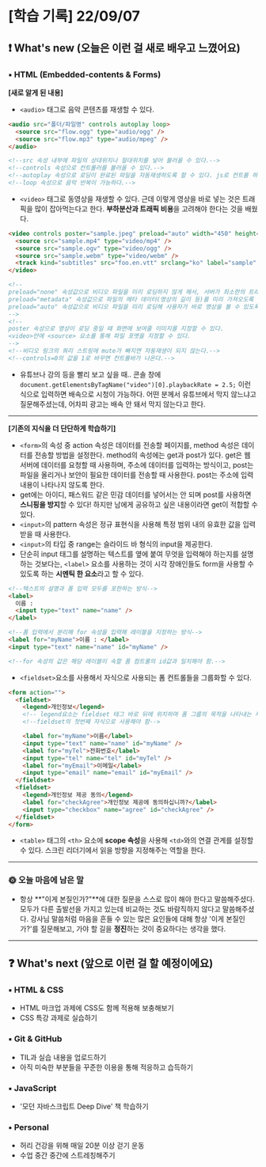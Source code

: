 # [학습 기록] 22/09/07

## ❗ What's new (오늘은 이런 걸 새로 배우고 느꼈어요)

### ▪ HTML (Embedded-contents & Forms)

**[새로 알게 된 내용]**

- `<audio>` 태그로 음악 콘텐츠를 재생할 수 있다.

```html
<audio src="폴더/파일명" controls autoplay loop>
  <source src="flow.ogg" type="audio/ogg" />
  <source src="flow.mp3" type="audio/mpeg" />
</audio>

<!--src 속성 내부에 파일의 상대위치나 절대위치를 넣어 불러올 수 있다.-->
<!--controls 속성으로 컨트롤러를 불러올 수 있다.-->
<!--autoplay 속성으로 로딩이 완료된 파일을 자동재생하도록 할 수 있다. js로 컨트롤 하는 방법도 있다.-->
<!--loop 속성으로 음악 반복이 가능하다.-->
```

- `<video>` 태그로 동영상을 재생할 수 있다. 근데 이렇게 영상을 바로 넣는 것은 트래픽을 많이 잡아먹는다고 한다. **부하분산과 트래픽 비용**을 고려해야 한다는 것을 배웠다.

```html
<video controls poster="sample.jpeg" preload="auto" width="450" height="300">
  <source src="sample.mp4" type="video/mp4" />
  <source src="sample.ogv" type="video/ogg" />
  <source src="sample.webm" type="video/webm" />
  <track kind="subtitles" src="foo.en.vtt" srclang="ko" label="sample" />
</video>

<!--
preload="none" 속성값으로 비디오 파일을 미리 로딩하지 않게 해서, 서버가 최소한의 트래픽을 유지해 페이지 로딩이 빨라지게 할 수 있다.
preload="metadata" 속성값으로 파일의 메타 데이터(영상의 길이 등)를 미리 가져오도록 할 수 있다.
preload="auto" 속성값으로 비디오 파일을 미리 로딩해 사용자가 바로 영상을 볼 수 있도록 준비할 수 있다.
-->
<!--
poster 속성으로 영상이 로딩 중일 때 화면에 보여줄 이미지를 지정할 수 있다.
<video>안에 <source> 요소를 통해 파일 포멧을 지정할 수 있다.
-->
<!--비디오 링크의 쿼리 스트링에 mute가 빠지면 자동재생이 되지 않는다.-->
<!--controls=0의 값을 1로 바꾸면 컨트롤바가 나온다.-->
```

- 유튜브나 강의 등을 빨리 보고 싶을 때.. 콘솔 창에 `document.getElementsByTagName("video")[0].playbackRate = 2.5;` 이런 식으로 입력하면 배속으로 시청이 가능하다. 어떤 분께서 유튜브에서 막지 않느냐고 질문해주셨는데, 어차피 광고는 배속 안 돼서 막지 않는다고 한다.

---

**[기존의 지식을 더 단단하게 학습하기]**

- `<form>`의 속성 중 action 속성은 데이터를 전송할 페이지를, method 속성은 데이터를 전송할 방법을 설정한다. method의 속성에는 get과 post가 있다. get은 웹 서버에 데이터를 요청할 때 사용하며, 주소에 데이터를 입력하는 방식이고, post는 파일을 올리거나 보안이 필요한 데이터를 전송할 때 사용한다. post는 주소에 입력 내용이 나타나지 않도록 한다.
- get에는 아이디, 패스워드 같은 민감 데이터를 넣어서는 안 되며 post를 사용하면 **스니핑을 방지**할 수 있다! 하지만 남에게 공유하고 싶은 내용이라면 get이 적합할 수 있다.
- `<input>`의 pattern 속성은 정규 표현식을 사용해 특정 범위 내의 유효한 값을 입력 받을 때 사용한다.
- `<input>`의 타입 중 range는 슬라이드 바 형식의 input을 제공한다.
- 단순히 input 태그를 설명하는 텍스트를 옆에 붙여 무엇을 입력해야 하는지를 설명하는 것보다는, `<label>` 요소를 사용하는 것이 시각 장애인들도 form을 사용할 수 있도록 하는 **시멘틱 한 요소**라고 할 수 있다.

```html
<!--텍스트의 설명과 폼 입력 모두를 포한하는 방식-->
<label>
  이름 :
  <input type="text" name="name" />
</label>

<!--폼 입력에서 분리해 for 속성을 입력해 레이블을 지정하는 방식-->
<label for="myName">이름 : </label>
<input type="text" name="name" id="myName" />

<!--for 속성의 값은 해당 레이블이 속할 폼 컴트롤의 id값과 일치해야 함.-->
```

- `<fieldset>`요소를 사용해서 자식으로 사용되는 폼 컨트롤들을 그룹화할 수 있다.

```html
<form action="">
  <fieldset>
    <legend>개인정보</legend>
    <!-- legend요소는 fieldset 태그 바로 뒤에 위치하며 폼 그룹의 목적을 나타내는 제목을 의미-->
    <!--fieldset의 첫번째 자식으로 사용해야 함-->

    <label for="myName">이름</label>
    <input type="text" name="name" id="myName" />
    <label for="myTel">전화번호</label>
    <input type="tel" name="tel" id="myTel" />
    <label for="myEmail">이메일</label>
    <input type="email" name="email" id="myEmail" />
  </fieldset>
  <fieldset>
    <legend>개인정보 제공 동의</legend>
    <label for="checkAgree">개인정보 제공에 동의하십니까?</label>
    <input type="checkbox" name="agree" id="checkAgree" />
  </fieldset>
</form>
```
- `<table>` 태그의 `<th>` 요소에 **scope 속성**을 사용해 `<td>`와의 연결 관계를 설정할 수 있다. 스크린 리더기에서 읽을 방향을 지정해주는 역할을 한다.

---

### 🌞 오늘 마음에 남은 말

- 항상 **"이게 본질인가?"**에 대한 질문을 스스로 많이 해야 한다고 말씀해주셨다. 모두가 다른 출발선을 가지고 있는데 비교하는 것도 바람직하지 않다고 말씀해주셨다. 강사님 말씀처럼 마음을 흔들 수 있는 많은 요인들에 대해 항상 '이게 본질인가?'를 질문해보고, 가야 할 길을 **정진**하는 것이 중요하다는 생각을 했다.

---

## ❓ What's next (앞으로 이런 걸 할 예정이에요)

### ▪ HTML & CSS

- HTML 마크업 과제에 CSS도 함께 적용해 보충해보기
- CSS 특강 과제로 실습하기

### ▪ Git & GitHub

- TIL과 실습 내용을 업로드하기
- 아직 미숙한 부분들을 꾸준한 이용을 통해 적응하고 습득하기

### ▪ JavaScript

- '모던 자바스크립트 Deep Dive' 책 학습하기

### ▪ Personal

- 허리 건강을 위해 매일 20분 이상 걷기 운동
- 수업 중간 중간에 스트레칭해주기
